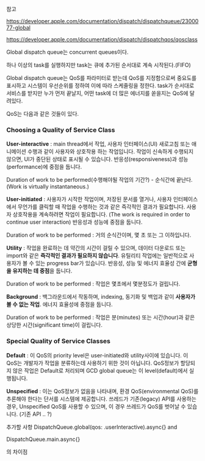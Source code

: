 참고

https://developer.apple.com/documentation/dispatch/dispatchqueue/2300077-global

https://developer.apple.com/documentation/dispatch/dispatchqos/qosclass

Global dispatch queue는 concurrent queues이다. 

하나 이상의 task를 실행하지만 task는 큐에 추가된 순서대로 계속 시작된다.(FIFO)

Global dispatch queue는 QoS를 파라미터로 받는데 QoS를 지정함으로써 중요도를 표시하고 시스템이 우선순위를 정하여 이에 따라 스케줄링을 정한다. task가 순서대로 서비스를 받지만 누가 먼저 끝날지, 어떤 task에 더 많은 에너지를 쏟을지는 QoS에 달려있다. 

QoS는 다음과 같은 것들이 있다. 

### Choosing a Quality of Service Class

**User-interactive** : main thread에서 작업, 사용자 인터페이스(UI) 새로고침 또는 애니메이션 수행과 같이 사용자와 상호작용 하는 작업입니다. 작업이 신속하게 수행되지 않으면, UI가 중단된 상태로 표시될 수 있습니다. 반응성(responsiveness)과 성능(performance)에 중점을 둡니다.

Duration of work to be performed(수행해야될 작업의 기간?) - 순식간에 끝난다.(Work is virtually instantaneous.)



**User-initiated** : 사용자가 시작한 작업이며, 저장된 문서를 열거나, 사용자 인터페이스에서 무언가를 클릭할 때 작업을 수행하는 것과 같은 즉각적인 결과가 필요합니다. 사용자 상호작용을 계속하려면 작업이 필요합니다. (The work is required in order to continue user interaction) 반응성과 성능에 중점을 둡니다. 

Duration of work to be performed : 거의 순식간이며, 몇 초 또는 그 이하입니다.



**Utility** : 작업을 완료하는 데 약간의 시간이 걸릴 수 있으며, 데이터 다운로드 또는 import와 같은 **즉각적인 결과가 필요하지 않습니다**. 유틸리티 작업에는 일반적으로 사용자가 볼 수 있는 progress bar가 있습니다. 반응성, 성능 및 에너지 효율성 간에 **균형을 유지하는 데 중점**을 둡니다. 

Duration of work to be performed : 작업은 몇초에서 몇분정도가 걸립니다. 



**Background** : 백그라운드에서 작동하며, indexing, 동기화 및 백업과 같이 **사용자가 볼 수 없는 작업**. 에너지 효율성에 중점을 둡니다.

Duration of work to be performed : 작업은 분(minutes) 또는 시간(hour)과 같은 상당한 시간(significant time)이 걸립니다.



###  Special Quality of Service Classes

**Default** : 이 QoS의 priority level은 user-initiated와 utility사이에 있습니다. 이 QoS는 개발자가 작업을 분류하는데 사용하기 위한 것이 아닙니다. QoS정보가 할당되지 않은 작업은 Default로 처리되며 GCD global queue는 이 level(default)에서 실행됩니다.



**Unspecified** : 이는 QoS정보가 없음을 나타내며, 환경 QoS(environmental QoS)를 추론해야 한다는 단서를 시스템에 제공합니다. 쓰레드가 기존(legacy) API를 사용하는 경우, Unspecified QoS를 사용할 수 있으며, 이 경우 쓰레드가 QoS를 벗어날 수 있습니다. (기존 API .. ?)



추가할 사항
DispatchQueue.global(qos: .userInteractive).async{} 
and

DispatchQueue.main.async{}

의 차이점 
